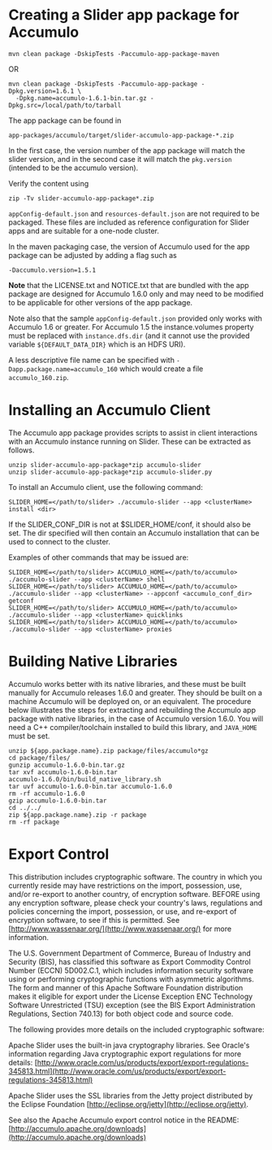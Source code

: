 <!---
   Licensed to the Apache Software Foundation (ASF) under one or more
   contributor license agreements.  See the NOTICE file distributed with
   this work for additional information regarding copyright ownership.
   The ASF licenses this file to You under the Apache License, Version 2.0
   (the "License"); you may not use this file except in compliance with
   the License.  You may obtain a copy of the License at

       http://www.apache.org/licenses/LICENSE-2.0

   Unless required by applicable law or agreed to in writing, software
   distributed under the License is distributed on an "AS IS" BASIS,
   WITHOUT WARRANTIES OR CONDITIONS OF ANY KIND, either express or implied.
   See the License for the specific language governing permissions and
   limitations under the License.
-->

# Creating a Slider app package for Accumulo

    mvn clean package -DskipTests -Paccumulo-app-package-maven

OR

    mvn clean package -DskipTests -Paccumulo-app-package -Dpkg.version=1.6.1 \
      -Dpkg.name=accumulo-1.6.1-bin.tar.gz -Dpkg.src=/local/path/to/tarball

The app package can be found in

    app-packages/accumulo/target/slider-accumulo-app-package-*.zip

In the first case, the version number of the app package will match the
slider version, and in the second case it will match the `pkg.version`
(intended to be the accumulo version).

Verify the content using

    zip -Tv slider-accumulo-app-package*.zip

`appConfig-default.json` and `resources-default.json` are not required to be
packaged.  These files are included as reference configuration for Slider apps
and are suitable for a one-node cluster.

In the maven packaging case, the version of Accumulo used for the app package
can be adjusted by adding a flag such as

    -Daccumulo.version=1.5.1

**Note** that the LICENSE.txt and NOTICE.txt that are bundled with the app
package are designed for Accumulo 1.6.0 only and may need to be modified to be
applicable for other versions of the app package.

Note also that the sample `appConfig-default.json` provided only works with
Accumulo 1.6 or greater.  For Accumulo 1.5 the instance.volumes property must be
replaced with `instance.dfs.dir` (and it cannot use the provided variable
`${DEFAULT_DATA_DIR}` which is an HDFS URI).

A less descriptive file name can be specified with
`-Dapp.package.name=accumulo_160` which would create a file `accumulo_160.zip`.

# Installing an Accumulo Client

The Accumulo app package provides scripts to assist in client interactions with
an Accumulo instance running on Slider.  These can be extracted as follows.

    unzip slider-accumulo-app-package*zip accumulo-slider
    unzip slider-accumulo-app-package*zip accumulo-slider.py

To install an Accumulo client, use the following command:

    SLIDER_HOME=</path/to/slider> ./accumulo-slider --app <clusterName> install <dir>

If the SLIDER_CONF_DIR is not at $SLIDER_HOME/conf, it should also be set.
The dir specified will then contain an Accumulo installation that can be used
to connect to the cluster.

Examples of other commands that may be issued are:

    SLIDER_HOME=</path/to/slider> ACCUMULO_HOME=</path/to/accumulo> ./accumulo-slider --app <clusterName> shell
    SLIDER_HOME=</path/to/slider> ACCUMULO_HOME=</path/to/accumulo> ./accumulo-slider --app <clusterName> --appconf <accumulo_conf_dir> getconf
    SLIDER_HOME=</path/to/slider> ACCUMULO_HOME=</path/to/accumulo> ./accumulo-slider --app <clusterName> quicklinks
    SLIDER_HOME=</path/to/slider> ACCUMULO_HOME=</path/to/accumulo> ./accumulo-slider --app <clusterName> proxies

# Building Native Libraries

Accumulo works better with its native libraries, and these must be built
manually for Accumulo releases 1.6.0 and greater.  They should be built on a
machine Accumulo will be deployed on, or an equivalent.  The procedure below
illustrates the steps for extracting and rebuilding the Accumulo app package
with native libraries, in the case of Accumulo version 1.6.0.  You will need a
C++ compiler/toolchain installed to build this library, and `JAVA_HOME` must be
set.

    unzip ${app.package.name}.zip package/files/accumulo*gz
    cd package/files/
    gunzip accumulo-1.6.0-bin.tar.gz
    tar xvf accumulo-1.6.0-bin.tar
    accumulo-1.6.0/bin/build_native_library.sh
    tar uvf accumulo-1.6.0-bin.tar accumulo-1.6.0
    rm -rf accumulo-1.6.0
    gzip accumulo-1.6.0-bin.tar
    cd ../../
    zip ${app.package.name}.zip -r package
    rm -rf package

# Export Control

This distribution includes cryptographic software. The country in which you
currently reside may have restrictions on the import, possession, use, and/or
re-export to another country, of encryption software. BEFORE using any
encryption software, please check your country's laws, regulations and
policies concerning the import, possession, or use, and re-export of encryption
software, to see if this is permitted. See
[http://www.wassenaar.org/](http://www.wassenaar.org/) for more information.

The U.S. Government Department of Commerce, Bureau of Industry and Security
(BIS), has classified this software as Export Commodity Control Number (ECCN)
5D002.C.1, which includes information security software using or performing
cryptographic functions with asymmetric algorithms. The form and manner of this
Apache Software Foundation distribution makes it eligible for export under the
License Exception ENC Technology Software Unrestricted (TSU) exception (see the
BIS Export Administration Regulations, Section 740.13) for both object code and
source code.

The following provides more details on the included cryptographic software:

Apache Slider uses the built-in java cryptography libraries. See Oracle's
information regarding Java cryptographic export regulations for more details:
[http://www.oracle.com/us/products/export/export-regulations-345813.html](http://www.oracle.com/us/products/export/export-regulations-345813.html)

Apache Slider uses the SSL libraries from the Jetty project distributed by the
Eclipse Foundation [http://eclipse.org/jetty](http://eclipse.org/jetty).

See also the Apache Accumulo export control notice in the README:
[http://accumulo.apache.org/downloads](http://accumulo.apache.org/downloads)
